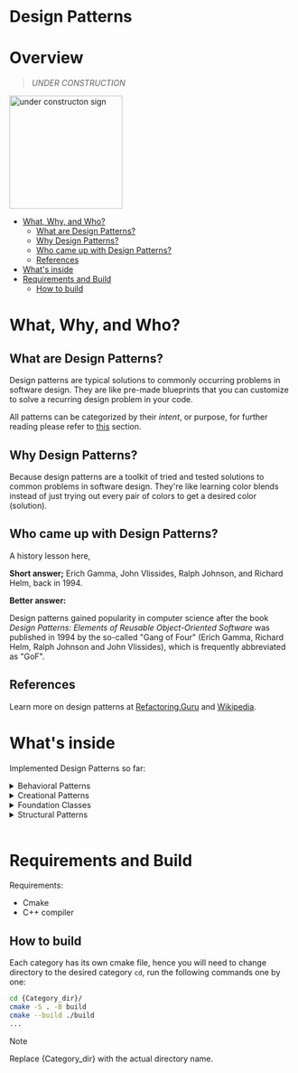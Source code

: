 Design Patterns
===

<!-- 

this file should answer the following questions:
1. Overview (explains what this specific project does)

while the following questions seem to be common knowledge, it's better to include a brief explanation of them, to keep the reader on our page, and not lose them to the sea of wide internet...

2. What are design patterns? [x]
3. Why design patterns? [x]
4. Who set them? [x]

5. Contents of the folders?
6. Requirements and build (dependencies)

Due 2025, February 4th
 -->
# Overview

> _UNDER CONSTRUCTION_

<img src="https://wiki.archiveteam.org/images/8/8b/Underconstruction.gif" width="200" alt="under constructon sign">

- [What, Why, and Who?](#what-why-and-who)
    - [What are Design Patterns?](#what-are-design-patterns)
    - [Why Design Patterns?](#why-design-patterns)
    - [Who came up with Design Patterns?](#who-came-up-with-design-patterns)
    - [References](#references)
- [What's inside](#whats-inside)
- [Requirements and Build](#requirements-and-build)
    - [How to build](#how-to-build)


# What, Why, and Who?

## What are Design Patterns?

Design patterns are typical solutions to commonly occurring problems in software design. They are like pre-made blueprints that you can customize to solve a recurring design problem in your code.

All patterns can be categorized by their _intent_, or purpose, for further reading please refer to [this](#references) section.

## Why Design Patterns?

Because design patterns are a toolkit of tried and tested solutions to common problems in software design.
They're like learning color blends instead of just trying out every pair of colors to get a desired color (solution).

## Who came up with Design Patterns?

 A history lesson here, 
 
**Short answer;** Erich Gamma, John Vlissides, Ralph Johnson, and Richard Helm, back in 1994.

**Better answer:** 
 
Design patterns gained popularity in computer science after the book _Design Patterns: Elements of Reusable Object-Oriented Software_ was published in 1994 by the so-called "Gang of Four" (Erich Gamma, Richard Helm, Ralph Johnson and John Vlissides), which is frequently abbreviated as "GoF".

## References
Learn more on design patterns at <a href="https://refactoring.guru/design-patterns">Refactoring.Guru</a> and <a href="https://en.wikipedia.org/wiki/Software_design_pattern">Wikipedia</a>.

# What's inside
<!-- need to come up with a better title? -->
Implemented Design Patterns so far:

<details>
<summary>Behavioral Patterns</summary>
<ul>
    <li>Chain of responsibility</li>
    <li>Command</li>
    <li>Iterator (aka Cursor)</li>
    <li>Observer</li>
    <li>Strategy</li>
    <li>Template Method</li>
</ul>
</details>

<details>
<summary>Creational Patterns</summary>
<ul>
    <li>Abstract Factory</li>
    <li>Builder</li>
    <li>Factory Method</li>
    <li>Prototype</li>
</ul>
</details>
<!-- add maze thing -->

<details>
<summary>Foundation Classes</summary>
<ul>
</ul>
</details>
<!-- add content -->

<details>
<summary>Structural Patterns</summary>
<ul>
    <li>Adapter</li>
</ul>
</details>

<br>

# Requirements and Build

Requirements:
- Cmake
- C++ compiler
<!-- TODO: specify more, does it need some external library? -->

## How to build
Each category has its own cmake file, hence you will need to change directory to the desired category `cd`, run the following commands one by one:

```sh
cd {Category_dir}/
cmake -S . -B build
cmake --build ./build
...
```
<!-- TODO: specify what to run next -->

> [!NOTE]
> Replace {Category_dir} with the actual directory name.

<!-- TODO: README file for each category and then redirect reader to each build section of corresponding README -->